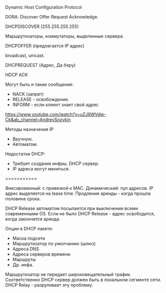 Dynamic Host Configuration Protocol

DORA: Discover Offer Request Acknowledge.

DHCPDISCOVER (255.255.255.255)

Маршрутизаторы, коммутаторы, выделенные сервера.

DHCPOFFER (предлагается IP адрес)

broadcast, unicast.

DHCPREQUEST (Адрес, Да беру)

HDCP ACK

Могут быть и такие сообщения:
* NACK (запрет)
* RELEASE - освобождение.
* INFORM - если клиент знает свой адрес

https://www.youtube.com/watch?v=uZJ8WVdw-Ck&ab_channel=AndreySozykin

Методы назначения IP
* Вручную.
* Автоматом.

Недостатки DHCP:
* Требует создания инфры, DHCP сервер.
* IP адреса могут меняться.

===========

Фиксированный: с привязкой к MAC.
Динамический: пул адресов.
IP адрес выделяется на lease time.
Продление аренды - когда прошла половина срока.

DHCP Release автоматом посылается при выключении всеми
современными OS.
Если не было DHCP Release - адрес освободится, когда закончится аренда.

Опции в DHCP пакете:

* Маска подсети
* Маршрутизатор по умолчанию (шлюз)
* Адреса DNS
* Адреса серверов времени
* Маршруты
* Др. инфа.

Маршрутизатор не передает широковещательный трафик.
Соответственно DHCP сервер должен быть в локальном сегменте сети.
DHCP Relay - разруливает эту проблему.









